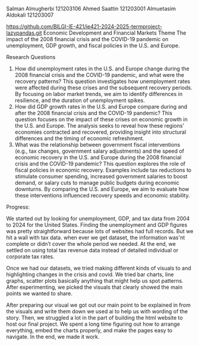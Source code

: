 Salman Almugherbi
121203106
Ahmed Saattin 
121203001
Almuetasim Aldokali
121203007


https://github.com/BILGI-IE-421/ie421-2024-2025-termproject-lazypandas.git
Economic Development and Financial Markets
Theme
The impact of the 2008 financial crisis and the COVID-19 pandemic on unemployment, GDP growth, and fiscal policies in the U.S. and Europe.

Research Questions
1.	How did unemployment rates in the U.S. and Europe change during the 2008 financial crisis and the COVID-19 pandemic, and what were the recovery patterns?
This question investigates how unemployment rates were affected during these crises and the subsequent recovery periods. By focusing on labor market trends, we aim to identify differences in resilience, and the duration of unemployment spikes.
2.	How did GDP growth rates in the U.S. and Europe compare during and after the 2008 financial crisis and the COVID-19 pandemic?
This question focuses on the impact of these crises on economic growth in the U.S. and Europe. The analysis seeks to reveal how these regions' economies contracted and recovered, providing insight into structural differences and the timing of economic refreshment.
3.	What was the relationship between government fiscal interventions (e.g., tax changes, government salary adjustments) and the speed of economic recovery in the U.S. and Europe during the 2008 financial crisis and the COVID-19 pandemic?
This question explores the role of fiscal policies in economic recovery. Examples include tax reductions to stimulate consumer spending, increased government salaries to boost demand, or salary cuts to manage public budgets during economic downturns. By comparing the U.S. and Europe, we aim to evaluate how these interventions influenced recovery speeds and economic stability.

Progress:

We started out by looking for unemployment, GDP, and tax data from 2004 to 2024 for the United States. Finding the unemployment and GDP figures was pretty straightforward because lots of websites had full records. But we hit a wall with tax data. when ever we get dataset, the information was'nt complete or didn’t cover the whole period we needed. At the end, we settled on using total tax revenue data instead of detailed individual or corporate tax rates.

Once we had our datasets, we tried making different kinds of visuals to and highlighting changes in the crisis and covid. We tried bar charts, line graphs, scatter plots basically anything that might help us spot patterns. After experimenting, we picked the visuals that clearly showed the main points we wanted to share.

After preparing our visual we got out our main point to be explained in from the visuals and write them down we used ai to help us with wording of the story.  Then, we struggled a lot in the part of building the html website to host our final project. We spent a long time figuring out how to arrange everything, embed the charts properly, and make the pages easy to navigate. In the end, we made it work.







